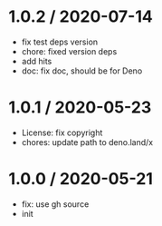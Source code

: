 # 1.0.2 / 2020-07-14

- fix test deps version
- chore: fixed version deps
- add hits
- doc: fix doc, should be for Deno

# 1.0.1 / 2020-05-23

- License: fix copyright
- chores: update path to deno.land/x

# 1.0.0 / 2020-05-21

- fix: use gh source
- init
